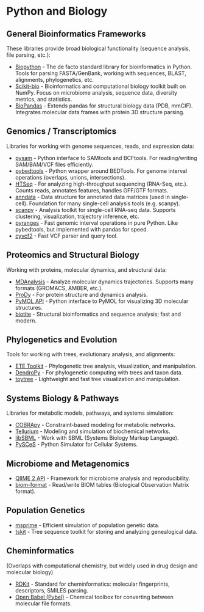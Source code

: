 # Python and Biology

## General Bioinformatics Frameworks

These libraries provide broad biological functionality (sequence analysis, file parsing, etc.):

* [Biopython](https://biopython.org/) - The de facto standard library for bioinformatics in Python.  Tools for parsing FASTA/GenBank, working with sequences, BLAST, alignments, phylogenetics, etc.
* [Scikit-bio](http://scikit-bio.org) - Bioinformatics and computational biology toolkit built on NumPy. Focus on microbiome analysis, sequence data, diversity metrics, and statistics.
* [BioPandas](https://biopandas.github.io/biopandas/) - Extends pandas for structural biology data (PDB, mmCIF). Integrates molecular data frames with protein 3D structure parsing.

## Genomics / Transcriptomics

Libraries for working with genome sequences, reads, and expression data:

* [pysam](https://pysam.readthedocs.io/) - Python interface to SAMtools and BCFtools.  For reading/writing SAM/BAM/VCF files efficiently.
* [pybedtools](https://daler.github.io/pybedtools/) - Python wrapper around BEDTools. For genome interval operations (overlaps, unions, intersections).
* [HTSeq](https://htseq.readthedocs.io//) - For analyzing high-throughput sequencing (RNA-Seq, etc.). Counts reads, annotates features, handles GFF/GTF formats.
* [anndata](https://anndata.readthedocs.io/) - Data structure for annotated data matrices (used in single-cell). Foundation for many single-cell analysis tools (e.g. scanpy).
* [scanpy](https://scanpy.readthedocs.io/) - Analysis toolkit for single-cell RNA-seq data. Supports clustering, visualization, trajectory inference, etc.
* [pyranges](https://github.com/pyranges/pyranges) - Fast genomic interval operations in pure Python. Like pybedtools, but implemented with pandas for speed.
* [cyvcf2](https://brentp.github.io/cyvcf2/) - Fast VCF parser and query tool.

## Proteomics and Structural Biology

Working with proteins, molecular dynamics, and structural data:

* [MDAnalysis](https://www.mdanalysis.org/) - Analyze molecular dynamics trajectories. Supports many formats (GROMACS, AMBER, etc.).
* [ProDy](http://www.bahargroup.org/prody/) - For protein structure and dynamics analysis.
* [PyMOL API](https://pymol.org/) - Python interface to PyMOL for visualizing 3D molecular structures.
* [biotite](https://www.biotite-python.org/) - Structural bioinformatics and sequence analysis; fast and modern.

## Phylogenetics and Evolution

Tools for working with trees, evolutionary analysis, and alignments:

* [ETE Toolkit](https://etetoolkit.org/) - Phylogenetic tree analysis, visualization, and manipulation.
* [DendroPy](https://github.com/jeetsukumaran/DendroPy) - For phylogenetic computing with trees and taxon data.
* [toytree](https://eaton-lab.org/toytree/) - Lightweight and fast tree visualization and manipulation.

## Systems Biology & Pathways

Libraries for metabolic models, pathways, and systems simulation:

* [COBRApy](https://cobrapy.readthedocs.io/) - Constraint-based modeling for metabolic networks.
* [Tellurium](https://tellurium.analogmachine.org/) - Modeling and simulation of biochemical networks.
* [libSBML](https://sbml.org/software/libsbml/) - Work with SBML (Systems Biology Markup Language).
* [PySCeS](https://pysces.sourceforge.net/) - Python Simulator for Cellular Systems.

## Microbiome and Metagenomics

* [QIIME 2 API](https://amplicon-docs.qiime2.org/) - Framework for microbiome analysis and reproducibility.
* [biom-format](http://biom-format.org/) - Read/write BIOM tables (Biological Observation Matrix format).

## Population Genetics

* [msprime](https://tskit.dev/software/msprime.html) - Efficient simulation of population genetic data.
* [tskit](https://tskit.dev/software/tskit.html) - Tree sequence toolkit for storing and analyzing genealogical data.

## Cheminformatics

(Overlaps with computational chemistry, but widely used in drug design and molecular biology)

* [RDKit](https://www.rdkit.org/) - Standard for cheminformatics: molecular fingerprints, descriptors, SMILES parsing.
* [Open Babel (Pybel)](https://open-babel.readthedocs.io/) - Chemical toolbox for converting between molecular file formats.






